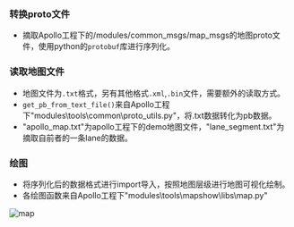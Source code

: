 ### 转换proto文件
* 摘取Apollo工程下的/modules/common_msgs/map_msgs的地图proto文件，使用python的`protobuf`库进行序列化。
### 读取地图文件
* 地图文件为`.txt`格式，另有其他格式`.xml`,`.bin`文件，需要额外的读取方式。
* `get_pb_from_text_file()`来自Apollo工程下"modules\tools\common\proto_utils.py"，将.txt数据转化为pb数据。
* "apollo_map.txt"为apollo工程下的demo地图文件，"lane_segment.txt"为摘取自前者的一条lane的数据。
### 绘图
* 将序列化后的数据格式进行import导入，按照地图层级进行地图可视化绘制。
* 各绘图函数来自Apollo工程下"modules\tools\mapshow\libs\map.py"

![map](./map_img.png)
